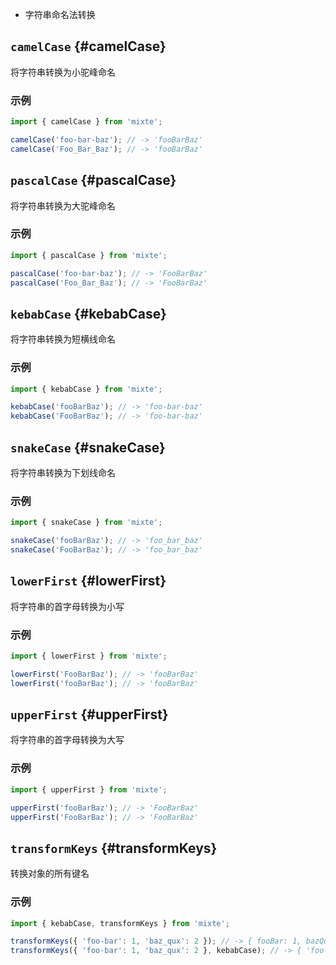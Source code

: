 - 字符串命名法转换

## `camelCase` {#camelCase}

将字符串转换为小驼峰命名

### 示例

```ts twoslash
import { camelCase } from 'mixte';

camelCase('foo-bar-baz'); // -> 'fooBarBaz'
camelCase('Foo_Bar_Baz'); // -> 'fooBarBaz'
```

## `pascalCase` {#pascalCase}

将字符串转换为大驼峰命名

### 示例

```ts twoslash
import { pascalCase } from 'mixte';

pascalCase('foo-bar-baz'); // -> 'FooBarBaz'
pascalCase('Foo_Bar_Baz'); // -> 'FooBarBaz'
```

## `kebabCase` {#kebabCase}

将字符串转换为短横线命名

### 示例

```ts twoslash
import { kebabCase } from 'mixte';

kebabCase('fooBarBaz'); // -> 'foo-bar-baz'
kebabCase('FooBarBaz'); // -> 'foo-bar-baz'
```

## `snakeCase` {#snakeCase}

将字符串转换为下划线命名

### 示例

```ts twoslash
import { snakeCase } from 'mixte';

snakeCase('fooBarBaz'); // -> 'foo_bar_baz'
snakeCase('FooBarBaz'); // -> 'foo_bar_baz'
```

## `lowerFirst` {#lowerFirst}

将字符串的首字母转换为小写

### 示例

```ts twoslash
import { lowerFirst } from 'mixte';

lowerFirst('FooBarBaz'); // -> 'fooBarBaz'
lowerFirst('fooBarBaz'); // -> 'fooBarBaz'
```

## `upperFirst` {#upperFirst}

将字符串的首字母转换为大写

### 示例

```ts twoslash
import { upperFirst } from 'mixte';

upperFirst('fooBarBaz'); // -> 'FooBarBaz'
upperFirst('FooBarBaz'); // -> 'FooBarBaz'
```

## `transformKeys` {#transformKeys}

转换对象的所有键名

### 示例

```ts twoslash
import { kebabCase, transformKeys } from 'mixte';

transformKeys({ 'foo-bar': 1, 'baz_qux': 2 }); // -> { fooBar: 1, bazQux: 2 }
transformKeys({ 'foo-bar': 1, 'baz_qux': 2 }, kebabCase); // -> { 'foo-bar': 1, 'baz-qux': 2 }
```
